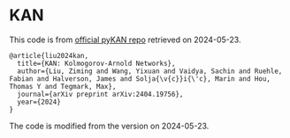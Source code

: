 # KAN

This code is from [official pyKAN repo](https://github.com/KindXiaoming/pykan/tree/27b4640aeee010dabb34264e6c7d7272bcf130f8) retrieved on 2024-05-23.

```
@article{liu2024kan,
  title={KAN: Kolmogorov-Arnold Networks},
  author={Liu, Ziming and Wang, Yixuan and Vaidya, Sachin and Ruehle, Fabian and Halverson, James and Solja{\v{c}}i{\'c}, Marin and Hou, Thomas Y and Tegmark, Max},
  journal={arXiv preprint arXiv:2404.19756},
  year={2024}
}
```

The code is modified from the version on 2024-05-23.
